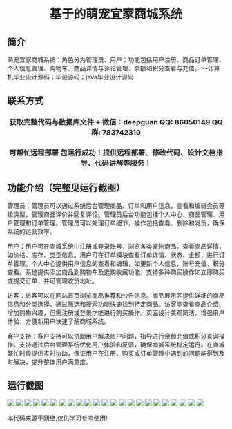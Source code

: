 <p><h1 align="center">基于的萌宠宜家商城系统</h1></p>

## 简介
萌宠宜家商城系统：角色分为管理员、用户；功能包括用户注册、商品订单管理、个人信息管理、购物车、商品详情与评论管理、余额和积分查看与充值。    --计算机毕业设计源码；毕设源码；java毕业设计源码


## 联系方式
<p><h3 align="center">获取完整代码与数据库文件 + 微信：deepguan QQ: 86050149 QQ群: 783742310</h3></p>
<p><h3 align="center">可帮忙远程部署 包运行成功！提供远程部署、修改代码、设计文档指导、代码讲解等服务！</h3></p>

## 功能介绍（完整见运行截图）
管理员：管理员可以通过系统后台管理商品、订单和用户信息，查看和编辑会员等级类型，管理商品评价并回复评论。管理员后台功能包括个人中心、商品管理、用户管理和订单管理。管理员可以处理订单细节，操作包括查看、删除和发货，确保系统的运营效率。

用户：用户可在商城系统中注册或登录账号，浏览各类宠物商品，查看商品详情，如价格、库存、类型信息。用户可在订单模块查看订单详情、状态、金额，进行订单管理。个人中心提供用户信息的查看和编辑，如更新个人信息、账号充值、积分查看。系统提供添加商品到购物车及选购收藏功能，支持多种购买操作如立即购买或提交订单，并可管理收货地址。

访客：访客可以在网站首页浏览商品推荐和公告信息。商品展示区提供详细的商品信息和分类选择，通过筛选和搜索功能快速找到特定商品。访客能查看商品介绍、增加购物兴趣，但需注册或登录才能进行购买操作。页面设计美观简洁，增强用户体验，方便新用户快速了解商城系统。

客户支持：客户支持可以协助用户解决账户问题，指导进行余额充值或积分查询操作。支持通过后台管理系统优化用户体验和反馈，确保商城系统稳定运行。在商城繁忙时段提供实时协助，保证用户在注册、购买或订单管理中遇到的问题能得到及时解决，提升整体用户满意度。


## 运行截图
![](img/001.jpg)
![](img/002.jpg)
![](img/003.jpg)
![](img/004.jpg)
![](img/005.jpg)
![](img/006.jpg)
![](img/007.jpg)
![](img/008.jpg)
![](img/009.jpg)
![](img/010.jpg)
![](img/011.jpg)
![](img/012.jpg)
![](img/013.jpg)
![](img/014.jpg)
![](img/015.jpg)
![](img/016.jpg)
![](img/017.jpg)
![](img/018.jpg)
![](img/019.jpg)
![](img/020.jpg)
![](img/021.jpg)
![](img/022.jpg)
![](img/023.jpg)

<p>本代码来源于网络,仅供学习参考使用!</p>

